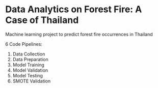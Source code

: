 # Data Analytics on Forest Fire: A Case of Thailand

Machine learning project to predict forest fire occurrences in Thailand

6 Code Pipelines:
1. Data Collection
2. Data Preparation
3. Model Training
4. Model Validation
5. Model Testing
6. SMOTE Validation
